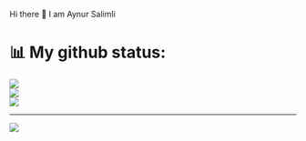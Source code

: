 Hi there 👋 I am Aynur Salimli

# 📊 My github status:
![](https://github-readme-stats.vercel.app/api?username=AynurSalimli&theme=radical&hide_border=false&include_all_commits=false&count_private=false)<br/>
![](https://github-readme-streak-stats.herokuapp.com/?user=AynurSalimli&theme=radical&hide_border=false)<br/>
![](https://github-readme-stats.vercel.app/api/top-langs/?username=AynurSalimli&theme=radical&hide_border=false&include_all_commits=false&count_private=false&layout=compact)

---
[![](https://visitcount.itsvg.in/api?id=AynurSalimli&label=Profile%20Views&color=0&icon=5&pretty=false)](https://visitcount.itsvg.in)

<!-- Proudly created with GPRM ( https://gprm.itsvg.in ) -->
